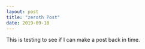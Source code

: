 ```yaml
---
layout: post
title: "zeroth Post"
date: 2019-09-18
---
```


This is testing to see if I can make a post back in time.

